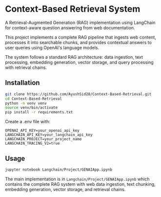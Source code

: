 # Context-Based Retrieval System

A Retrieval-Augmented Generation (RAG) implementation using LangChain for context-aware question answering from web documentation.

This project implements a complete RAG pipeline that ingests web content, processes it into searchable chunks, and provides contextual answers to user queries using OpenAI's language models.

The system follows a standard RAG architecture: data ingestion, text processing, embedding generation, vector storage, and query processing with retrieval chains.

## Installation

```bash
git clone https://github.com/AyushSid28/Context-Based-Retrieval.git
cd Context-Based-Retrieval
python -m venv venv
source venv/bin/activate
pip install -r requirements.txt
```

Create a .env file with:
```
OPENAI_API_KEY=your_openai_api_key
LANGCHAIN_API_KEY=your_langchain_api_key
LANGCHAIN_PROJECT=your_project_name
LANGCHAIN_TRACING_V2=true
```

## Usage

```bash
jupyter notebook Langchain/Project/GENAIApp.ipynb
```

The main implementation is in `Langchain/Project/GENAIApp.ipynb` which contains the complete RAG system with web data ingestion, text chunking, embedding generation, vector storage, and retrieval chains.